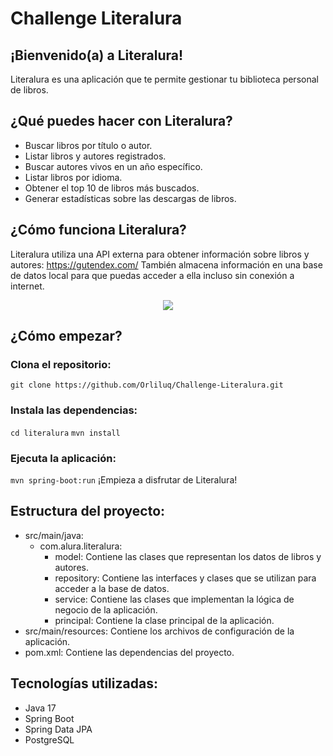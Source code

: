 # Challenge Literalura 
## ¡Bienvenido(a) a Literalura!
Literalura es una aplicación que te permite gestionar tu biblioteca personal de libros.

## ¿Qué puedes hacer con Literalura?
- Buscar libros por título o autor.
- Listar libros y autores registrados.
- Buscar autores vivos en un año específico.
- Listar libros por idioma.
- Obtener el top 10 de libros más buscados.
- Generar estadísticas sobre las descargas de libros.

## ¿Cómo funciona Literalura?
Literalura utiliza una API externa para obtener información sobre libros y autores: https://gutendex.com/ 
También almacena información en una base de datos local para que puedas acceder a ella incluso sin conexión a internet.

<p align="center">
  <img src="https://github.com/Orliluq/Challenge-Literalura/assets/122529721/3fee9ab7-19ad-43df-bca5-922cec6081b4" />
</p>

## ¿Cómo empezar?

### Clona el repositorio:
`git clone https://github.com/Orliluq/Challenge-Literalura.git`

### Instala las dependencias:
`cd literalura`
`mvn install`

### Ejecuta la aplicación:
`mvn spring-boot:run`
¡Empieza a disfrutar de Literalura!

## Estructura del proyecto:
- src/main/java:
  - com.alura.literalura:
    - model: Contiene las clases que representan los datos de libros y autores.
    - repository: Contiene las interfaces y clases que se utilizan para acceder a la base de datos.
    - service: Contiene las clases que implementan la lógica de negocio de la aplicación.
    - principal: Contiene la clase principal de la aplicación.
- src/main/resources: Contiene los archivos de configuración de la aplicación.
- pom.xml: Contiene las dependencias del proyecto.

## Tecnologías utilizadas:
- Java 17
- Spring Boot
- Spring Data JPA
- PostgreSQL